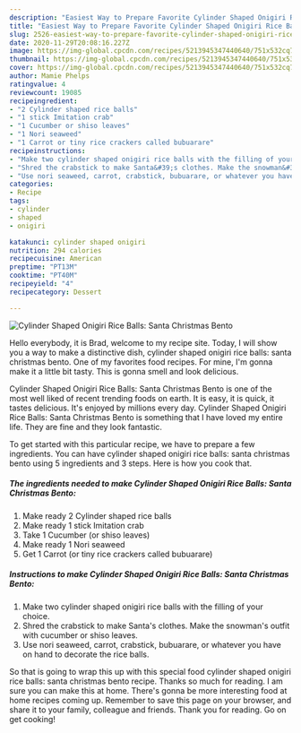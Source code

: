 ```yaml
---
description: "Easiest Way to Prepare Favorite Cylinder Shaped Onigiri Rice Balls: Santa Christmas Bento"
title: "Easiest Way to Prepare Favorite Cylinder Shaped Onigiri Rice Balls: Santa Christmas Bento"
slug: 2526-easiest-way-to-prepare-favorite-cylinder-shaped-onigiri-rice-balls-santa-christmas-bento
date: 2020-11-29T20:08:16.227Z
image: https://img-global.cpcdn.com/recipes/5213945347440640/751x532cq70/cylinder-shaped-onigiri-rice-balls-santa-christmas-bento-recipe-main-photo.jpg
thumbnail: https://img-global.cpcdn.com/recipes/5213945347440640/751x532cq70/cylinder-shaped-onigiri-rice-balls-santa-christmas-bento-recipe-main-photo.jpg
cover: https://img-global.cpcdn.com/recipes/5213945347440640/751x532cq70/cylinder-shaped-onigiri-rice-balls-santa-christmas-bento-recipe-main-photo.jpg
author: Mamie Phelps
ratingvalue: 4
reviewcount: 19085
recipeingredient:
- "2 Cylinder shaped rice balls"
- "1 stick Imitation crab"
- "1 Cucumber or shiso leaves"
- "1 Nori seaweed"
- "1 Carrot or tiny rice crackers called bubuarare"
recipeinstructions:
- "Make two cylinder shaped onigiri rice balls with the filling of your choice."
- "Shred the crabstick to make Santa&#39;s clothes. Make the snowman&#39;s outfit with cucumber or shiso leaves."
- "Use nori seaweed, carrot, crabstick, bubuarare, or whatever you have on hand to decorate the rice balls."
categories:
- Recipe
tags:
- cylinder
- shaped
- onigiri

katakunci: cylinder shaped onigiri 
nutrition: 294 calories
recipecuisine: American
preptime: "PT13M"
cooktime: "PT40M"
recipeyield: "4"
recipecategory: Dessert

---
```



![Cylinder Shaped Onigiri Rice Balls: Santa Christmas Bento](https://img-global.cpcdn.com/recipes/5213945347440640/751x532cq70/cylinder-shaped-onigiri-rice-balls-santa-christmas-bento-recipe-main-photo.jpg)

Hello everybody, it is Brad, welcome to my recipe site. Today, I will show you a way to make a distinctive dish, cylinder shaped onigiri rice balls: santa christmas bento. One of my favorites food recipes. For mine, I'm gonna make it a little bit tasty. This is gonna smell and look delicious.



Cylinder Shaped Onigiri Rice Balls: Santa Christmas Bento is one of the most well liked of recent trending foods on earth. It is easy, it is quick, it tastes delicious. It's enjoyed by millions every day. Cylinder Shaped Onigiri Rice Balls: Santa Christmas Bento is something that I have loved my entire life. They are fine and they look fantastic.


To get started with this particular recipe, we have to prepare a few ingredients. You can have cylinder shaped onigiri rice balls: santa christmas bento using 5 ingredients and 3 steps. Here is how you cook that.

<!--inarticleads1-->

##### The ingredients needed to make Cylinder Shaped Onigiri Rice Balls: Santa Christmas Bento:

1. Make ready 2 Cylinder shaped rice balls
1. Make ready 1 stick Imitation crab
1. Take 1 Cucumber (or shiso leaves)
1. Make ready 1 Nori seaweed
1. Get 1 Carrot (or tiny rice crackers called bubuarare)




<!--inarticleads2-->

##### Instructions to make Cylinder Shaped Onigiri Rice Balls: Santa Christmas Bento:

1. Make two cylinder shaped onigiri rice balls with the filling of your choice.
1. Shred the crabstick to make Santa&#39;s clothes. Make the snowman&#39;s outfit with cucumber or shiso leaves.
1. Use nori seaweed, carrot, crabstick, bubuarare, or whatever you have on hand to decorate the rice balls.




So that is going to wrap this up with this special food cylinder shaped onigiri rice balls: santa christmas bento recipe. Thanks so much for reading. I am sure you can make this at home. There's gonna be more interesting food at home recipes coming up. Remember to save this page on your browser, and share it to your family, colleague and friends. Thank you for reading. Go on get cooking!
